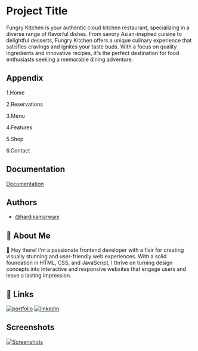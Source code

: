 
# Project Title


Fungry Kitchen is your authentic cloud kitchen restaurant,
specializing in a diverse range of flavorful dishes. From savory Asian-inspired cuisine to delightful desserts, Fungry Kitchen offers a unique culinary experience that satisfies cravings and ignites your taste buds. With a focus on quality ingredients and innovative recipes, it's the perfect destination for food enthusiasts seeking a memorable dining adventure.
## Appendix


1.Home

2.Reservations

3.Menu

4.Features

5.Shop

6.Contact
## Documentation

[Documentation](https://docs.google.com/file/d/1rvdLCLE9lUz0J_j7I4Vj01zp7hBQG029/edit?usp=docslist_api&filetype=mspresentation)

## Authors

- [@hardikamarwani](https://github.com/Hard-Hustler)

## 🚀 About Me
👋 Hey there! I'm a passionate frontend developer with a flair for creating visually stunning and user-friendly web experiences. With a solid foundation in HTML, CSS, and JavaScript, I thrive on turning design concepts into interactive and responsive websites that engage users and leave a lasting impression.


## 🔗 Links
[![portfolio](https://img.shields.io/badge/my_portfolio-000?style=for-the-badge&logo=ko-fi&logoColor=white)](https://drive.google.com/file/d/1-pP7wEC5GrhTIhZgHj-DTvt9LrfygMtH/view?usp=drivesdk)
[![linkedin](https://img.shields.io/badge/linkedin-0A66C2?style=for-the-badge&logo=linkedin&logoColor=white)](https://www.linkedin.com/in/hardikamarwani)



## Screenshots

[![Screenshots](https://img.shields.io/badge/my_portfolio-000?style=for-the-badge&logo=ko-fi&logoColor=white)](https://drive.google.com/drive/folders/1RL7Vk6zEDC4-fa3ipuI1aFxTTFba1dM1?usp=drive_link)
